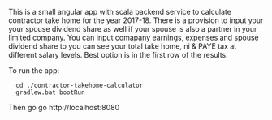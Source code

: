 
This is a small angular app with scala backend service to calculate contractor take home for the year 2017-18. There is a provision to input your 
your spouse dividend share as well if your spouse is also a partner in your limited company. You can input comapany earnings, expenses and 
spouse dividend share to you can see your total take home, ni & PAYE tax at different salary levels. 
Best option is in the first row of the results.

To run the app: 
```
  cd ./contractor-takehome-calculator
  gradlew.bat bootRun
```  

Then go go http://localhost:8080
